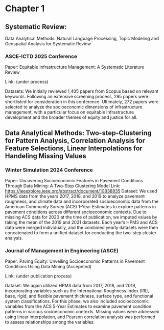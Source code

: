 # Chapter 1 

## Systematic Review: 
Data Analytical Methods: Natural Language Processing, Topic Modeling and Geospatial Analysis for Systematic Review 

### ASCE-ICTD 2025 Conference
Paper: Equitable Infrastructure Management: A Systematic Literature Review

Link: (under process) 

Datasets: 
We initially reviewed 1,405 papers from Scopus based on relevant keywords. Following an extensive screening process, 295 papers were shortlisted for consideration in this conference. Ultimately, 272 papers were selected to analyze the socioeconomic dimensions of infrastructure management, with a particular focus on equitable infrastructure development and the broader themes of equity and justice for all.

## Data Analytical Methods: Two-step-Clustering for Pattern Analysis, Correlation Analysis for Feature Selections, Linear Interpolations for Handeling Missing Values 

### Winter Simulation 2024 Conference
Paper: Uncovering Socioeconomic Features in Pavement Conditions Through Data Mining: A Two-Step Clustering Model 
Link: https://ieeexplore.ieee.org/abstract/document/10838835 
Dataset: 
We used HPMS data from the years 2017, 2018, and 2019 to analyze pavement roughness, and climate data and incorporated socioeconomic data from the American Community Survey (ACS) 1-Year Estimates to explore patterns in pavement conditions across different socioeconomic contexts. Due to missing ACS data for 2020 at the time of publication, we imputed values by taking the mean of the 2019 and 2021 datasets. Each year’s HPMS and ACS data were merged individually, and the combined yearly datasets were then concatenated to form a unified dataset for conducting the two-step cluster analysis. 

### Journal of Management in Engineering (ASCE) 
Paper: Paving Equity: Unveiling Socioeconomic Patterns in Pavement Conditions Using Data Mining (Accepeted) 

Link: (under publication process) 

Dataset: 
We again utilized HPMS data from 2017, 2018, and 2019, incorporating variables such as the International Roughness Index (IRI), base, rigid, and flexible pavement thickness, surface type, and functional system classifications. For this phase, we also included socioeconomic variables from the ACS 5-Year Estimates to examine pavement condition patterns in various socioeconomic contexts. Missing values were addressed using linear interpolation, and Pearson correlation analysis was performed to assess relationships among the variables. 


